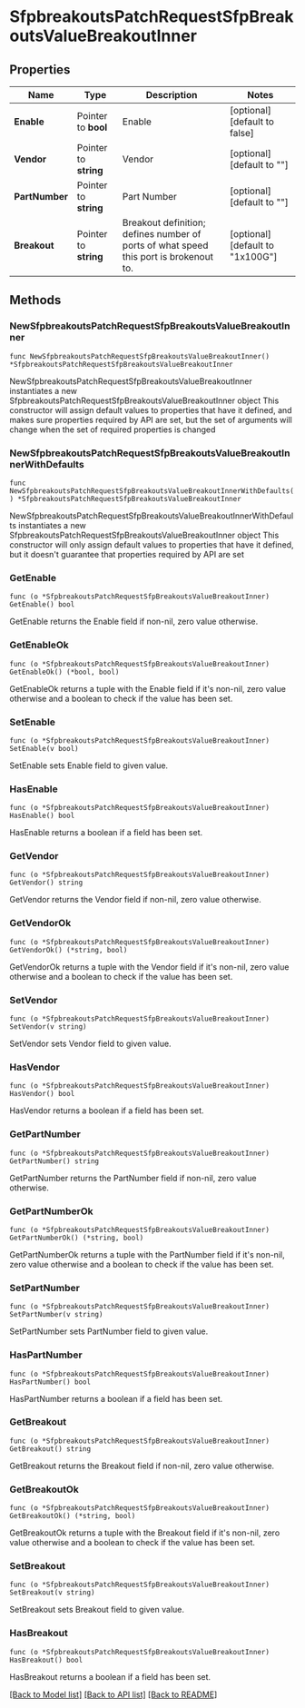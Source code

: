 # SfpbreakoutsPatchRequestSfpBreakoutsValueBreakoutInner

## Properties

Name | Type | Description | Notes
------------ | ------------- | ------------- | -------------
**Enable** | Pointer to **bool** | Enable | [optional] [default to false]
**Vendor** | Pointer to **string** | Vendor | [optional] [default to ""]
**PartNumber** | Pointer to **string** | Part Number | [optional] [default to ""]
**Breakout** | Pointer to **string** | Breakout definition; defines number of ports of what speed this port is brokenout to. | [optional] [default to "1x100G"]

## Methods

### NewSfpbreakoutsPatchRequestSfpBreakoutsValueBreakoutInner

`func NewSfpbreakoutsPatchRequestSfpBreakoutsValueBreakoutInner() *SfpbreakoutsPatchRequestSfpBreakoutsValueBreakoutInner`

NewSfpbreakoutsPatchRequestSfpBreakoutsValueBreakoutInner instantiates a new SfpbreakoutsPatchRequestSfpBreakoutsValueBreakoutInner object
This constructor will assign default values to properties that have it defined,
and makes sure properties required by API are set, but the set of arguments
will change when the set of required properties is changed

### NewSfpbreakoutsPatchRequestSfpBreakoutsValueBreakoutInnerWithDefaults

`func NewSfpbreakoutsPatchRequestSfpBreakoutsValueBreakoutInnerWithDefaults() *SfpbreakoutsPatchRequestSfpBreakoutsValueBreakoutInner`

NewSfpbreakoutsPatchRequestSfpBreakoutsValueBreakoutInnerWithDefaults instantiates a new SfpbreakoutsPatchRequestSfpBreakoutsValueBreakoutInner object
This constructor will only assign default values to properties that have it defined,
but it doesn't guarantee that properties required by API are set

### GetEnable

`func (o *SfpbreakoutsPatchRequestSfpBreakoutsValueBreakoutInner) GetEnable() bool`

GetEnable returns the Enable field if non-nil, zero value otherwise.

### GetEnableOk

`func (o *SfpbreakoutsPatchRequestSfpBreakoutsValueBreakoutInner) GetEnableOk() (*bool, bool)`

GetEnableOk returns a tuple with the Enable field if it's non-nil, zero value otherwise
and a boolean to check if the value has been set.

### SetEnable

`func (o *SfpbreakoutsPatchRequestSfpBreakoutsValueBreakoutInner) SetEnable(v bool)`

SetEnable sets Enable field to given value.

### HasEnable

`func (o *SfpbreakoutsPatchRequestSfpBreakoutsValueBreakoutInner) HasEnable() bool`

HasEnable returns a boolean if a field has been set.

### GetVendor

`func (o *SfpbreakoutsPatchRequestSfpBreakoutsValueBreakoutInner) GetVendor() string`

GetVendor returns the Vendor field if non-nil, zero value otherwise.

### GetVendorOk

`func (o *SfpbreakoutsPatchRequestSfpBreakoutsValueBreakoutInner) GetVendorOk() (*string, bool)`

GetVendorOk returns a tuple with the Vendor field if it's non-nil, zero value otherwise
and a boolean to check if the value has been set.

### SetVendor

`func (o *SfpbreakoutsPatchRequestSfpBreakoutsValueBreakoutInner) SetVendor(v string)`

SetVendor sets Vendor field to given value.

### HasVendor

`func (o *SfpbreakoutsPatchRequestSfpBreakoutsValueBreakoutInner) HasVendor() bool`

HasVendor returns a boolean if a field has been set.

### GetPartNumber

`func (o *SfpbreakoutsPatchRequestSfpBreakoutsValueBreakoutInner) GetPartNumber() string`

GetPartNumber returns the PartNumber field if non-nil, zero value otherwise.

### GetPartNumberOk

`func (o *SfpbreakoutsPatchRequestSfpBreakoutsValueBreakoutInner) GetPartNumberOk() (*string, bool)`

GetPartNumberOk returns a tuple with the PartNumber field if it's non-nil, zero value otherwise
and a boolean to check if the value has been set.

### SetPartNumber

`func (o *SfpbreakoutsPatchRequestSfpBreakoutsValueBreakoutInner) SetPartNumber(v string)`

SetPartNumber sets PartNumber field to given value.

### HasPartNumber

`func (o *SfpbreakoutsPatchRequestSfpBreakoutsValueBreakoutInner) HasPartNumber() bool`

HasPartNumber returns a boolean if a field has been set.

### GetBreakout

`func (o *SfpbreakoutsPatchRequestSfpBreakoutsValueBreakoutInner) GetBreakout() string`

GetBreakout returns the Breakout field if non-nil, zero value otherwise.

### GetBreakoutOk

`func (o *SfpbreakoutsPatchRequestSfpBreakoutsValueBreakoutInner) GetBreakoutOk() (*string, bool)`

GetBreakoutOk returns a tuple with the Breakout field if it's non-nil, zero value otherwise
and a boolean to check if the value has been set.

### SetBreakout

`func (o *SfpbreakoutsPatchRequestSfpBreakoutsValueBreakoutInner) SetBreakout(v string)`

SetBreakout sets Breakout field to given value.

### HasBreakout

`func (o *SfpbreakoutsPatchRequestSfpBreakoutsValueBreakoutInner) HasBreakout() bool`

HasBreakout returns a boolean if a field has been set.


[[Back to Model list]](../README.md#documentation-for-models) [[Back to API list]](../README.md#documentation-for-api-endpoints) [[Back to README]](../README.md)


